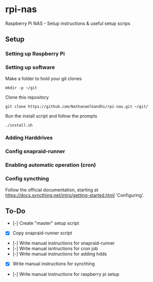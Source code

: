 # rpi-nas
Raspberry Pi NAS - Setup instructions &amp; useful setup scrips

## Setup
### Setting up Raspberry Pi

### Setting up software
Make a folder to hold your git clones
```
mkdir -p ~/git
```

Clone this repository
```
git clone https://github.com/NathanaelGandhi/rpi-nas.git ~/git/
```

Run the install script and follow the prompts
```
./install.sh
```

### Adding Harddrives

### Config snapraid-runner

### Enabling automatic operation (cron)

### Config syncthing
Follow the official documentation, starting at https://docs.syncthing.net/intro/getting-started.html 'Configuring'.

## To-Do
- [-] Create "master" setup script
- [x] Copy snapraid-runner script
- [-] Write manual instructions for snapraid-runner
- [-] Write manual isntructions for cron job
- [-] Write manual instructions for adding hdds
- [x] Write manual instructions for syncthing
- [-] Write manual instructions for raspberry pi setup
